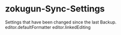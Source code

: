 # zokugun-Sync-Settings

Settings that have been changed since the last Backup.
editor.defaultFormatter
editor.linkedEditing
